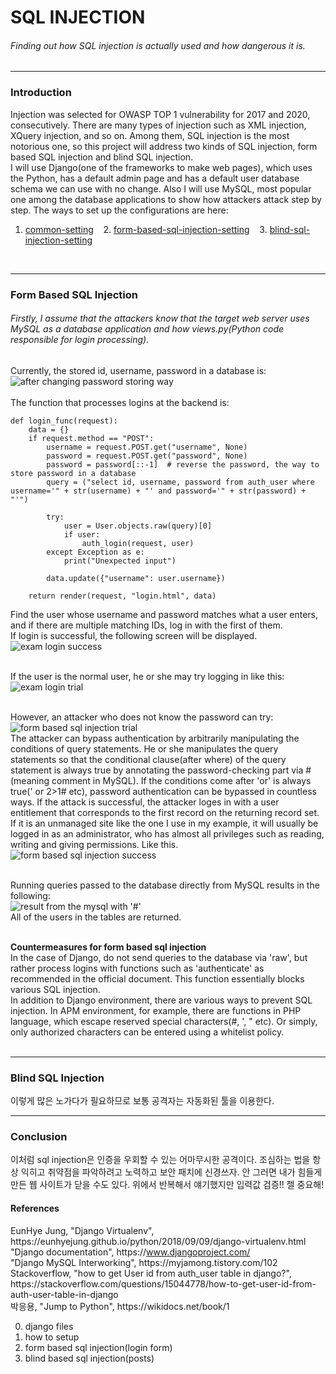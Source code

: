 # SQL INJECTION
###### Finding out how SQL injection is actually used and how dangerous it is.

------------------

### Introduction
Injection was selected for OWASP TOP 1 vulnerability for 2017 and 2020, consecutively. There are many types of injection such as XML injection, XQuery injection, and so on. Among them, SQL injection is the most notorious one, so this project will address two kinds of SQL injection, form based SQL injection and blind SQL injection.  
I will use Django(one of the frameworks to make web pages), which uses the Python, has a default admin page and has a default user database schema we can use with no change. Also I will use MySQL, most popular one among the database applications to show how attackers attack step by step. The ways to set up the configurations are here:
</br>
1. [common-setting](https://github.com/mochang2/info-sec/tree/master/info-sec-project/01-common-setup) &nbsp;&nbsp;&nbsp;2. [form-based-sql-injection-setting](https://github.com/mochang2/info-sec/tree/master/info-sec-project/02-form-based-sqlinjection-setup) &nbsp;&nbsp;&nbsp;3. [blind-sql-injection-setting](https://github.com/mochang2/info-sec/tree/master/info-sec-project/03-blind-sqlinjection-setup)
</br>

------------------

### Form Based SQL Injection
###### Firstly, I assume that the attackers know that the target web server uses MySQL as a database application and how views.py(Python code responsible for login processing).
Currently, the stored id, username, password in a database is:  
![after changing password storing way](https://user-images.githubusercontent.com/63287638/120423493-7f700500-c3a5-11eb-8a71-9cf74191cf1a.PNG)  
</br>
The function that processes logins at the backend is:

    def login_func(request):
        data = {}
        if request.method == "POST":
            username = request.POST.get("username", None)
            password = request.POST.get("password", None)
            password = password[::-1]  # reverse the password, the way to store password in a database
            query = ("select id, username, password from auth_user where username='" + str(username) + "' and password='" + str(password) + "'")

            try:
                user = User.objects.raw(query)[0]
                if user:
                    auth_login(request, user)
            except Exception as e:
                print("Unexpected input")

            data.update({"username": user.username})

        return render(request, "login.html", data)

Find the user whose username and password matches what a user enters, and if there are multiple matching IDs, log in with the first of them.  
If login is successful, the following screen will be displayed.  
![exam login success](https://user-images.githubusercontent.com/63287638/120431184-1c856a80-c3b3-11eb-9614-7614ee99f8d2.png)  
</br>

If the user is the normal user, he or she may try logging in like this:  
![exam login trial](https://user-images.githubusercontent.com/63287638/120431179-1abba700-c3b3-11eb-8392-ea157c6e9139.png)  
</br>

However, an attacker who does not know the password can try:  
![form based sql injection trial](https://user-images.githubusercontent.com/63287638/120434696-c1a24200-c3b7-11eb-84b4-bcabc64452a4.PNG)  
The attacker can bypass authentication by arbitrarily manipulating the conditions of query statements. He or she manipulates the query statements so that the conditional clause(after where) of the query statement is always true by annotating the password-checking part via #(meaning comment in MySQL). If the conditions come after 'or' is always true(' or 2>1# etc), password authentication can be bypassed in countless ways. If the attack is successful, the attacker loges in with a user entitlement that corresponds to the first record on the returning record set. If it is an unmanaged site like the one I use in my example, it will usually be logged in as an administrator, who has almost all privileges such as reading, writing and giving permissions. Like this.  
![form based sql injection success](https://user-images.githubusercontent.com/63287638/120435926-45106300-c3b9-11eb-92a8-9321a93e5734.PNG)  
</br>

Running queries passed to the database directly from MySQL results in the following:  
![result from the mysql with '#'](https://user-images.githubusercontent.com/63287638/120437238-d2a08280-c3ba-11eb-95a6-c9a7a2f2471d.PNG)  
All of the users in the tables are returned.  
</br>

__Countermeasures for form based sql injection__  
In the case of Django, do not send queries to the database via 'raw', but rather process logins with functions such as 'authenticate' as recommended in the official document. This function essentially blocks various SQL injection.  
In addition to Django environment, there are various ways to prevent SQL injection. In APM environment, for example, there are functions in PHP language, which escape reserved special characters(#, ', " etc). Or simply, only authorized characters can be entered using a whitelist policy.  
</br>

------------------

### Blind SQL Injection
이렇게 많은 노가다가 필요하므로 보통 공격자는 자동화된 툴을 이용한다.
</br>

------------------

### Conclusion
이처럼 sql injection은 인증을 우회할 수 있는 어마무시한 공격이다. 조심하는 법을 항상 익히고 취약점을 파악하려고 노력하고 보안 패치에 신경쓰자. 안 그러면 내가 힘들게 만든 웹 사이트가 닫을 수도 있다.
위에서 반복해서 얘기했지만 입력값 검증!! 젤 중요해!


#### References
<!--- span is used to prevent hyperlinks ---> 
EunHye Jung, "Django Virtualenv", ht<span>tps://</span>eunhyejung.github.io/python/2018/09/09/django-virtualenv.html  
"Django documentation", ht<span>tps://</span>www.djangoproject.com/  
"Django MySQL Interworking", ht<span>tps://</span>myjamong.tistory.com/102  
Stackoverflow, "how to get User id from auth_user table in django?", ht<span>tps://</span>stackoverflow.com/questions/15044778/how-to-get-user-id-from-auth-user-table-in-django  
박응용, "Jump to Python", ht<span>tps://</span>wikidocs.net/book/1



00. django files
01. how to setup
02. form based sql injection(login form)
03. blind based sql injection(posts)
